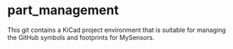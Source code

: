 # part_management
This git contains a KiCad project environment that is suitable for managing the GitHub symbols and footprints for MySensors.
